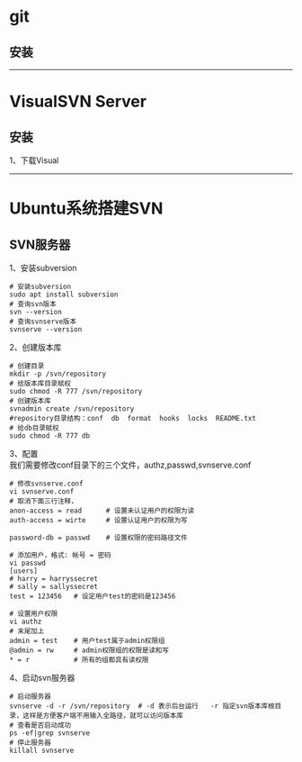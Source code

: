 # git
## 安装

---
# VisualSVN Server
## 安装
1、下载Visual

---
# Ubuntu系统搭建SVN
## SVN服务器
1、安装subversion
```shell
# 安装subversion
sudo apt install subversion
# 查询svn版本
svn --version
# 查询svnserve版本
svnserve --version
```
2、创建版本库
```shell
# 创建目录
mkdir -p /svn/repository
# 给版本库目录赋权
sudo chmod -R 777 /svn/repository
# 创建版本库
svnadmin create /svn/repository
#repository目录结构：conf  db  format  hooks  locks  README.txt
# 给db目录赋权
sudo chmod -R 777 db
```
3、配置  
我们需要修改conf目录下的三个文件，authz,passwd,svnserve.conf
```shell
# 修改svnserve.conf
vi svnserve.conf
# 取消下面三行注释，
anon-access = read      # 设置未认证用户的权限为读
auth-access = wirte     # 设置认证用户的权限为写

password-db = passwd    # 设置权限的密码路径文件
```
```shell
# 添加用户，格式: 帐号 = 密码
vi passwd
[users]
# harry = harryssecret
# sally = sallyssecret
test = 123456   # 设定用户test的密码是123456
```
```shell
# 设置用户权限
vi authz
# 末尾加上
admin = test    # 用户test属于admin权限组
@admin = rw     # admin权限组的权限是读和写
* = r           # 所有的组都具有读权限
```
4、启动svn服务器
```shell
# 启动服务器
svnserve -d -r /svn/repository  # -d 表示后台运行   -r 指定svn版本库根目录，这样是方便客户端不用输入全路径，就可以访问版本库
# 查看是否启动成功
ps -ef|grep svnserve
# 停止服务器
killall svnserve
```

